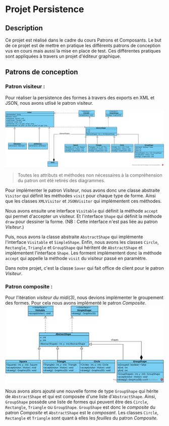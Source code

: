 # Projet Persistence
## Description
Ce projet est réalisé dans le cadre du cours Patrons et Composants.
Le but de ce projet est de mettre en pratique les différents patrons de conception vus en cours mais aussi la mise en place de test.
Ces différentes pratiques sont appliquées à travers un projet d'éditeur graphique.

## Patrons de conception
### Patron visiteur : 
Pour réaliser la persistence des formes à travers des exports en XML et JSON, nous avons utlisé le patron visiteur.

![Patron Visiteur](Doc%2FVisiteur.svg)
> Toutes les attributs et méthodes non nécessaires à la compréhension du patron ont été retirés des diagrammes.

Pour implémenter le patron *Visiteur*, nous avons donc une classe abstraite `Visitor` qui définit les méthodes `visit` pour chaque type de forme.
Ainsi que les classes `XMLVisitor` et `JSONVisitor` qui implémentent ces méthodes.

Nous avons ensuite une interface `Visitable` qui définit la méthode `accept` qui permet d'accepter un visiteur.
Et l'interface `Shape` qui définit la méthode `draw` pour dessiner la forme. (NB : Cette interface n'est pas liée au patron *Visiteur*.)

Puis, nous avons la classe abstraite `AbstractShape` qui implémente l'interface `Visitable` et `SimpleShape`.
Enfin, nous avons les classes `Circle`, `Rectangle`, `Triangle` et `GroupShape` qui héritent de `AbstractShape` et implémentent l'interface `Shape`.
Les forment implémentent donc la méthode `accept` qui appelle la méthode `visit` du visiteur passé en paramètre.

Dans notre projet, c'est la classe `Saver` qui fait office de client pour le patron *Visiteur*.

### Patron composite :
Pour l'itération *visiteur du midi(3)*, nous devions implémenter le groupement des formes. Pour cela nous avons implémenté le patron *Composite*.
![Composite.svg](Doc%2FComposite.svg)

Nous avons alors ajouté une nouvelle forme de type `GroupShape` qui hérite de `AbstractShape` et qui est composée d'une liste d'`AbstractShape`.
Ainsi, `GroupShape` possède une liste de formes qui peuvent être des `Circle`, `Rectangle`, `Triangle` ou `GroupShape`.
`GroupShape` est donc le *composite* du patron *Composite* et `AbstractShape` est le *composant*.
Les classes `Circle`, `Rectangle` et `Triangle` sont quant à elles les *feuilles* du patron *Composite*.